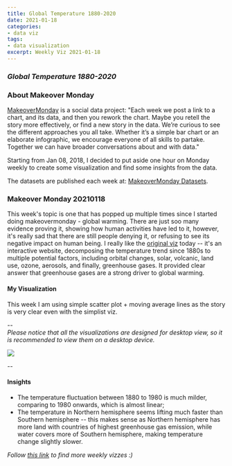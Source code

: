 ```yaml
---
title: Global Temperature 1880-2020
date: 2021-01-18
categories:
- data viz
tags:
- data visualization
excerpt: Weekly Viz 2021-01-18
---
```


### *Global Temperature 1880-2020*


### About Makeover Monday

[MakeoverMonday](http://www.makeovermonday.co.uk/) is a social data project:
"Each week we post a link to a chart, and its data, and then you rework the chart.
Maybe you retell the story more effectively, or find a new story in the data.
We’re curious to see the different approaches you all take. Whether it’s a simple bar chart or an elaborate infographic, we encourage everyone of all skills to partake.
Together we can have broader conversations about and with data."

Starting from Jan 08, 2018, I decided to put aside one hour on Monday weekly to create some visualization and find some insights from the data.

The datasets are published each week at: [MakeoverMonday Datasets](http://www.makeovermonday.co.uk/data/).

### Makeover Monday 20210118

This week's topic is one that has popped up multiple times since I started doing makeovermonday - global warming. There are just soo many evidence proving it, showing how human activities have led to it, however, it's really sad that there are still people denying it, or refusing to see its negative impact on human being. I really like the [original viz](https://www.bloomberg.com/graphics/2015-whats-warming-the-world/) today -- it's an interactive website, decomposing the temperature trend since 1880s to multiple potential factors, including orbital changes, solar, volcanic, land use, ozone, aerosols, and finally, greenhouse gases. It provided clear answer that greenhouse gases are a strong driver to global warming.  

#### My Visualization

This week I am using simple scatter plot + moving average lines as the story is very clear even with the simplist viz.  

--  
*Please notice that all the visualizations are designed for desktop view, so it is recommended to view them on a desktop device.*  

<div class='tableauPlaceholder' id='viz1611021759291' style='position: relative'>
<noscript><a href='#'>
  <img alt=' ' src='https:&#47;&#47;public.tableau.com&#47;static&#47;images&#47;Ma&#47;MakeOverMonday20210118GlobalTemperature1880-2020&#47;GlobalTemperature1880-2020&#47;1_rss.png' style='border: none' />
</a></noscript>
<object class='tableauViz'  style='display:none;'>
  <param name='host_url' value='https%3A%2F%2Fpublic.tableau.com%2F' />
  <param name='embed_code_version' value='3' />
  <param name='site_root' value='' />
  <param name='name' value='MakeOverMonday20210118GlobalTemperature1880-2020&#47;GlobalTemperature1880-2020' />
  <param name='tabs' value='no' />
  <param name='toolbar' value='yes' />
  <param name='static_image' value='https:&#47;&#47;public.tableau.com&#47;static&#47;images&#47;Ma&#47;MakeOverMonday20210118GlobalTemperature1880-2020&#47;GlobalTemperature1880-2020&#47;1.png' />
  <param name='animate_transition' value='yes' />
  <param name='display_static_image' value='yes' />
  <param name='display_spinner' value='yes' />
  <param name='display_overlay' value='yes' />
  <param name='display_count' value='yes' />
  <param name='language' value='en' />
</object></div>       
<script type='text/javascript'>      
  var divElement = document.getElementById('viz1611021759291'); 
  var vizElement = divElement.getElementsByTagName('object')[0];        
  if ( divElement.offsetWidth > 800 ) { vizElement.style.width='800px';vizElement.style.height='627px';} else if ( divElement.offsetWidth > 500 ) { vizElement.style.width='800px';vizElement.style.height='627px';} else { vizElement.style.width='100%';vizElement.style.height='727px';}         
  var scriptElement = document.createElement('script');            
  scriptElement.src = 'https://public.tableau.com/javascripts/api/viz_v1.js';          
  vizElement.parentNode.insertBefore(scriptElement, vizElement);               
</script>
  
--  

#### Insights
* The temperature fluctuation between 1880 to 1980 is much milder, comparing to 1980 onwards, which is almost linear;  
* The temperature in Northern hemisphere seems lifting much faster than Southern hemisphere -- this makes sense as Northern hemisphere has more land with countries of highest greenhouse gas emission, while water covers more of Southern hemisphere, making temperature change slightly slower.  


*Follow [this link](https://yudong-94.github.io/personal-website/project/WeeklyViz2021/) to find more weekly vizzes :)*